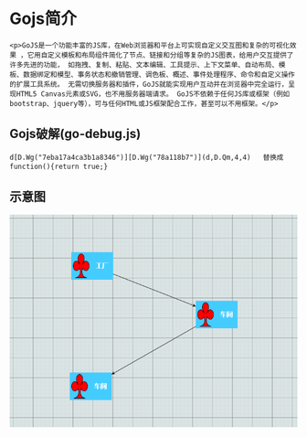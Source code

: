 <!--
 * @Author: Fred
 * @Date: 2018-12-22 15:14:55
 * @LastEditors: Fred
 * @LastEditTime: 2018-12-22 15:22:44
 * @Description: 
 -->
# Gojs简介



`<p>GoJS是一个功能丰富的JS库，在Web浏览器和平台上可实现自定义交互图和复杂的可视化效果
，它用自定义模板和布局组件简化了节点、链接和分组等复杂的JS图表，给用户交互提供了许多先进的功能，
如拖拽、复制、粘贴、文本编辑、工具提示、上下文菜单、自动布局、模板、数据绑定和模型、事务状态和撤销管理、调色板、概述、事件处理程序、命令和自定义操作的扩展工具系统。
无需切换服务器和插件，GoJS就能实现用户互动并在浏览器中完全运行，呈现HTML5 Canvas元素或SVG，也不用服务器端请求。
 GoJS不依赖于任何JS库或框架（例如bootstrap、jquery等），可与任何HTML或JS框架配合工作，甚至可以不用框架。</p>`

## Gojs破解(go-debug.js)

```
d[D.Wg("7eba17a4ca3b1a8346")][D.Wg("78a118b7")](d,D.Qm,4,4)   替换成  function(){return true;}

```
## 示意图
![示意图](img/pic.png)